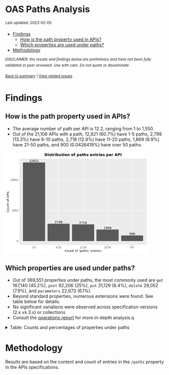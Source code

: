 OAS Paths Analysis
================
<sup>Last updated: 2023-02-05</sup>

- <a href="#findings" id="toc-findings">Findings</a>
  - <a href="#how-is-the-path-property-used-in-apis"
    id="toc-how-is-the-path-property-used-in-apis">How is the path property
    used in APIs?</a>
  - <a href="#which-properties-are-used-under-paths"
    id="toc-which-properties-are-used-under-paths">Which properties are used
    under paths?</a>
- <a href="#methodology" id="toc-methodology">Methodology</a>

<sup>*DISCLAIMER: the results and findings below are preliminary and
have not been fully validated or peer reviewed. Use with care. Do not
quote or disseminate.*</sup>

<sup>[Back to summary](oas_summary.md) \| [View related
issues](https://github.com/postman-open-technologies/knowledge-base/labels/oas%3Apaths)</sup>

# Findings

## How is the path property used in APIs?

- The average number of path per API is 12.2, ranging from 1 to 1,550.
- Out of the 21,106 APIs with a path, 12,821 (60.7%) have 1-5 paths,
  2,798 (13.3%) have 6-10 paths, 2,718 (12.9%) have 11-20 paths, 1,869
  (8.9%) have 21-50 paths, and 900 (0.0426419%) have over 50 paths.

<img src="oas_paths_files/figure-gfm/oas_paths_buckets_barplot-1.png" width="90%" />

## Which properties are used under paths?

- Out of 369,551 properties under paths, the most commonly used are
  `get` 167,140 (45.2%), `post` 92,206 (25%), `put` 31,129 (8.4%),
  `delete` 29,052 (7.9%), and `parameters` 22,673 (6.1%).
- Beyond standard properties, numerous extensions were found. See table
  below for details.
- No significant variations were observed across specification versions
  (2.x vs 3.x) or collections
- Consult the [operations report](oas_paths_operations.md) for more
  in-depth analysis.q

<details>
<summary>
Table: Counts and percentages of properties under paths
</summary>

| property                               |      n |       pct |
|:---------------------------------------|-------:|----------:|
| get                                    | 167140 | 0.4522786 |
| post                                   |  92206 | 0.2495082 |
| put                                    |  31129 | 0.0842347 |
| delete                                 |  29052 | 0.0786143 |
| parameters                             |  22673 | 0.0613528 |
| patch                                  |   8124 | 0.0219834 |
| x-swagger-router-controller            |   6256 | 0.0169287 |
| \$ref                                  |   4596 | 0.0124367 |
| description                            |   1799 | 0.0048681 |
| servers                                |   1249 | 0.0033798 |
| summary                                |    748 | 0.0020241 |
| options                                |    746 | 0.0020187 |
| x-endpoint                             |    687 | 0.0018590 |
| x-platforms-available                  |    663 | 0.0017941 |
| head                                   |    342 | 0.0009254 |
| x-swagger-pipe                         |    294 | 0.0007956 |
| x-route-enum                           |    291 | 0.0007874 |
| x-twilio                               |    249 | 0.0006738 |
| x-api-version                          |    175 | 0.0004735 |
| x-summary                              |    146 | 0.0003951 |
| x-linode-cli-command                   |    133 | 0.0003599 |
| x-path-type                            |    129 | 0.0003491 |
| x-default-output-properties            |    129 | 0.0003491 |
| x-description                          |     81 | 0.0002192 |
| x-restlet                              |     67 | 0.0001813 |
| x-related-model                        |     45 | 0.0001218 |
| x-gelato-group                         |     39 | 0.0001055 |
| x-vault-unauthenticated                |     34 | 0.0000920 |
| x-amazon-apigateway-any-method         |     30 | 0.0000812 |
| x-controller                           |     25 | 0.0000676 |
| x-modules                              |     25 | 0.0000676 |
| x-vault-sudo                           |     25 | 0.0000676 |
| trace                                  |     15 | 0.0000406 |
| x-ms-notification-content              |     14 | 0.0000379 |
| x-WM-COMPLETE_PATH                     |     14 | 0.0000379 |
| x-a127-apply                           |     14 | 0.0000379 |
| x-amf-description                      |     11 | 0.0000298 |
| x-vault-createSupported                |     11 | 0.0000298 |
| x-swagger-section-capabilities         |      9 | 0.0000244 |
| x-eac-ignore                           |      8 | 0.0000216 |
| x-external                             |      7 | 0.0000189 |
| x-swagger-section-2fa-bypass-permitted |      7 | 0.0000189 |
| x-internal                             |      7 | 0.0000189 |
| x-data_classification                  |      7 | 0.0000189 |
| x-volos-apply                          |      7 | 0.0000189 |
| x-order                                |      6 | 0.0000162 |
| x-last-modified                        |      6 | 0.0000162 |
| x-zendesk-owner                        |      6 | 0.0000162 |
| x-controller-interface                 |      6 | 0.0000162 |
| x-swagger-route-controller             |      5 | 0.0000135 |
| x-python-connexion-openapi-name        |      4 | 0.0000108 |
| x-private                              |      4 | 0.0000108 |
| x-kusk                                 |      4 | 0.0000108 |
| x-handler                              |      4 | 0.0000108 |
| x-snyk-api-resource                    |      4 | 0.0000108 |
| x-vertx-event-bus                      |      3 | 0.0000081 |
| x-vendor-method                        |      3 | 0.0000081 |
| x-annotation-counting                  |      2 | 0.0000054 |
| x-style-validator-ignored              |      2 | 0.0000054 |
| x-annotation-clearanceLevel            |      2 | 0.0000054 |
| x-wso2-sandbox-endpoints               |      2 | 0.0000054 |
| x-amzn-api-sandbox                     |      2 | 0.0000054 |
| x-annotation-meta-data                 |      2 | 0.0000054 |
| x-wso2-production-endpoints            |      2 | 0.0000054 |
| x-db-table-name                        |      2 | 0.0000054 |
| x-oba-custom                           |      2 | 0.0000054 |
| x-annotation-experimental              |      2 | 0.0000054 |
| x-exegesis-controller                  |      2 | 0.0000054 |
| x-bank                                 |      1 | 0.0000027 |
| x-DNB-Name                             |      1 | 0.0000027 |
| x-comment                              |      1 | 0.0000027 |
| x-swagstar                             |      1 | 0.0000027 |
| x-temp                                 |      1 | 0.0000027 |
| x-test                                 |      1 | 0.0000027 |
| x-openapi-router-controller            |      1 | 0.0000027 |
| x-wso2-request-interceptor             |      1 | 0.0000027 |
| x-a127-authorizations                  |      1 | 0.0000027 |
| x-zally-ignore                         |      1 | 0.0000027 |
| x-wso2-disable-security                |      1 | 0.0000027 |
| x-volos-authorizations                 |      1 | 0.0000027 |
| x-route-filters                        |      1 | 0.0000027 |
| x-oad-type                             |      1 | 0.0000027 |
| x-kong-plugin-key-auth                 |      1 | 0.0000027 |
| x-DNB-ID                               |      1 | 0.0000027 |

</details>

# Methodology

Results are based on the content and count of entries in the `/paths`
property in the APIs specifications.
